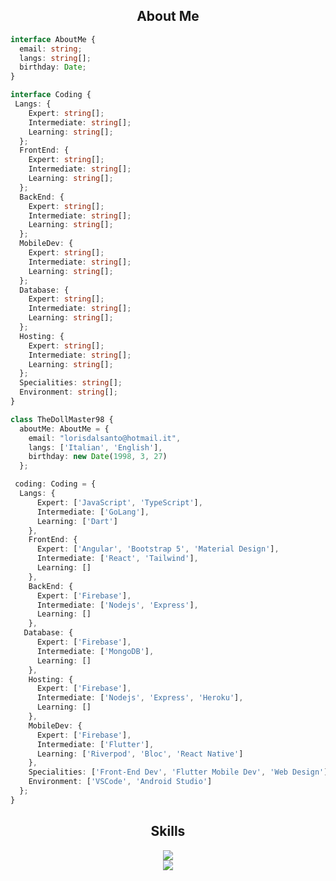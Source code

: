 <!-- <p align="center">
    <img alt="" src=https://img.shields.io/github/stars/xtekky?style=for-the-badge&?affiliations=OWNER%2CCOLLABORATOR />
    <img alt="" src=https://komarev.com/ghpvc/?username=xtekky&style=for-the-badge />
</p> -->


<h2 align="center">About Me </h2>

```typescript
interface AboutMe {
  email: string;
  langs: string[];
  birthday: Date;
}

interface Coding {
 Langs: {
    Expert: string[];
    Intermediate: string[];
    Learning: string[];
  };
  FrontEnd: {
    Expert: string[];
    Intermediate: string[];
    Learning: string[];
  };
  BackEnd: {
    Expert: string[];
    Intermediate: string[];
    Learning: string[];
  };
  MobileDev: {
    Expert: string[];
    Intermediate: string[];
    Learning: string[];
  };
  Database: {
    Expert: string[];
    Intermediate: string[];
    Learning: string[];
  };
  Hosting: {
    Expert: string[];
    Intermediate: string[];
    Learning: string[];
  };
  Specialities: string[];
  Environment: string[];
}

class TheDollMaster98 {
  aboutMe: AboutMe = {
    email: "lorisdalsanto@hotmail.it",
    langs: ['Italian', 'English'],
    birthday: new Date(1998, 3, 27)
  };

 coding: Coding = {
  Langs: {
      Expert: ['JavaScript', 'TypeScript'],
      Intermediate: ['GoLang'],
      Learning: ['Dart']
    },
    FrontEnd: {
      Expert: ['Angular', 'Bootstrap 5', 'Material Design'],
      Intermediate: ['React', 'Tailwind'],
      Learning: []
    },
    BackEnd: {
      Expert: ['Firebase'],
      Intermediate: ['Nodejs', 'Express'],
      Learning: []
    },
   Database: {
      Expert: ['Firebase'],
      Intermediate: ['MongoDB'],
      Learning: []
    },
    Hosting: {
      Expert: ['Firebase'],
      Intermediate: ['Nodejs', 'Express', 'Heroku'],
      Learning: []
    },
    MobileDev: {
      Expert: ['Firebase'],
      Intermediate: ['Flutter'],
      Learning: ['Riverpod', 'Bloc', 'React Native']
    },
    Specialities: ['Front-End Dev', 'Flutter Mobile Dev', 'Web Design'],
    Environment: ['VSCode', 'Android Studio']
  };
}

```
<h2 align="center">Skills </h2>

<p align="center">
	<a href="https://skillicons.dev">
	    <img src="https://skillicons.dev/icons?i=angular,react,js,ts,html,css,bootstrap,nodejs,express" />
		<br/>
	    <img src="https://skillicons.dev/icons?i=mongodb,firebase,heroku,dart,flutter,vscode,androidstudio" />
	  </a>
</p>



